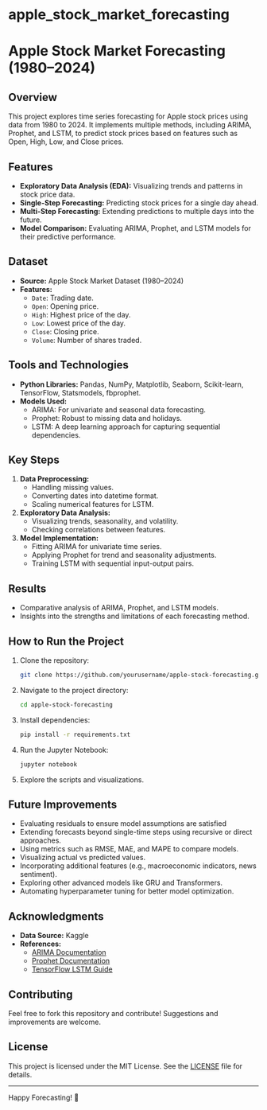 # apple_stock_market_forecasting
# Apple Stock Market Forecasting (1980–2024)

## Overview
This project explores time series forecasting for Apple stock prices using data from 1980 to 2024. It implements multiple methods, including ARIMA, Prophet, and LSTM, to predict stock prices based on features such as Open, High, Low, and Close prices.

## Features
- **Exploratory Data Analysis (EDA):** Visualizing trends and patterns in stock price data.
- **Single-Step Forecasting:** Predicting stock prices for a single day ahead.
- **Multi-Step Forecasting:** Extending predictions to multiple days into the future.
- **Model Comparison:** Evaluating ARIMA, Prophet, and LSTM models for their predictive performance.

## Dataset
- **Source:** Apple Stock Market Dataset (1980–2024)
- **Features:**
  - `Date`: Trading date.
  - `Open`: Opening price.
  - `High`: Highest price of the day.
  - `Low`: Lowest price of the day.
  - `Close`: Closing price.
  - `Volume`: Number of shares traded.

## Tools and Technologies
- **Python Libraries:** Pandas, NumPy, Matplotlib, Seaborn, Scikit-learn, TensorFlow, Statsmodels, fbprophet.
- **Models Used:**
  - ARIMA: For univariate and seasonal data forecasting.
  - Prophet: Robust to missing data and holidays.
  - LSTM: A deep learning approach for capturing sequential dependencies.

## Key Steps
1. **Data Preprocessing:**
   - Handling missing values.
   - Converting dates into datetime format.
   - Scaling numerical features for LSTM.
2. **Exploratory Data Analysis:**
   - Visualizing trends, seasonality, and volatility.
   - Checking correlations between features.
3. **Model Implementation:**
   - Fitting ARIMA for univariate time series.
   - Applying Prophet for trend and seasonality adjustments.
   - Training LSTM with sequential input-output pairs.

## Results
- Comparative analysis of ARIMA, Prophet, and LSTM models.
- Insights into the strengths and limitations of each forecasting method.

## How to Run the Project
1. Clone the repository:
   ```bash
   git clone https://github.com/yourusername/apple-stock-forecasting.git
   ```
2. Navigate to the project directory:
   ```bash
   cd apple-stock-forecasting
   ```
3. Install dependencies:
   ```bash
   pip install -r requirements.txt
   ```
4. Run the Jupyter Notebook:
   ```bash
   jupyter notebook
   ```
5. Explore the scripts and visualizations.

## Future Improvements
   - Evaluating residuals to ensure model assumptions are satisfied
   - Extending forecasts beyond single-time steps using recursive or direct approaches.
   - Using metrics such as RMSE, MAE, and MAPE to compare models.
   - Visualizing actual vs predicted values.
- Incorporating additional features (e.g., macroeconomic indicators, news sentiment).
- Exploring other advanced models like GRU and Transformers.
- Automating hyperparameter tuning for better model optimization.

## Acknowledgments
- **Data Source:** Kaggle
- **References:**
  - [ARIMA Documentation](https://www.statsmodels.org/stable/generated/statsmodels.tsa.arima.model.ARIMA.html)
  - [Prophet Documentation](https://facebook.github.io/prophet/)
  - [TensorFlow LSTM Guide](https://www.tensorflow.org/guide/keras/rnn)

## Contributing
Feel free to fork this repository and contribute! Suggestions and improvements are welcome.

## License
This project is licensed under the MIT License. See the [LICENSE](LICENSE) file for details.

---
Happy Forecasting! 🚀

